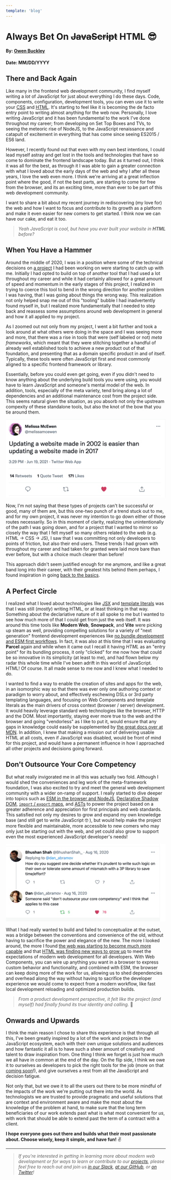 ```yaml
---
template: 'blog'
---
```


# Always Bet On ~~JavaScript~~ HTML 😎

#### By: [Owen Buckley](https://www.thegreenhouse.io/)
#### Date: MM/DD/YYYY

## There and Back Again

Like many in the frontend web development community, I find myself writing a _lot_ of JavaScript for just about everything I do these days.  Code, components, configuration, development tools, you can even use it to write your [CSS](https://blog.bitsrc.io/9-css-in-js-libraries-you-should-know-in-2018-25afb4025b9b) and [HTML](https://css-tricks.com/why-javascript-is-eating-html/).  It's starting to feel like it is becoming the de facto entry point to writing almost anything for the web now.  Personally, I love writing JavaScript and it has been fundamental to the work I've done throughout my career; from developing on Set Top Boxes and TVs, to seeing the meteoric rise of NodeJS, to the JavaScript renaissance and catapult of excitement in everything that has come since seeing ES2015 / ES6 land.  

However, I recently found out that even with my own best intentions, I could lead myself astray and get lost in the tools and technologies that have so come to dominate the frontend landscape today.  But as it turned out, I think it was all for the best, as through it I was able to gain a greater connection with what I loved about the early days of the web and why I after all these years, I love the web even more.  I think we're arriving at a great inflection point where the good, if not the best parts, are starting to come for free from the browser, and its an exciting time, more than ever to be part of this web development community.

I want to share a bit about my recent journey in rediscovering (my love for) the web and how I want to focus and contribute to its growth as a platform and make it even easier for new comers to get started.  I think now we can have our cake, and eat it too.

> _Yeah JavaScript is cool, but have you ever built your website in **HTML** before?_

## When You Have a Hammer

Around the middle of 2020, I was in a position where some of the technical decisions on [a project](https://docs.google.com/document/d/1MwDkszKvq81QgIYa8utJgyUgSpLZQx9eKCWjIikvfHU) I had been working on were starting to catch up with me.  Initially I had opted to build on top of another tool that I had used a lot throughout my career and while it had certainly allowed for a great amount of speed and momentum in the early stages of this project, I realized in trying to coerce this tool to bend in the wrong direction for another problem I was having, that I was going about things the wrong way.  This realization not only helped snap me out of this "tooling" bubble I had inadvertently found myself in, but I realized more fundamentally that I needed to step back and reassess some assumptions around web development in general and how it all applied to my project.

As I zoomed out not only from my project, I went a bit further and took a look around at what others were doing in the space and I was seeing more and more, that there was a rise in tools that were (self labeled or not) _meta frameworks_, which meant that they were stitching together a handful of already well established tools to achieve a new product out of that foundation, and presenting that as a domain specific product in and of itself.  Typically, these tools were often JavaScript first and most commonly aligned to a specific frontend framework or library.  

Essentially, before you could even get going, even if you didn't need to know anything about the underlying build tools you were using, you would have to learn JavaScript and someone's mental model of the web.  In addition, tools, especially of the meta variety, tend bring along a lot of dependencies and an additional maintenance cost from the project side.  This seems natural given the situation, as you absorb not only the upstream compexity of these standalone tools, but also the knot of the bow that you tie around them.

<div class="image-container">
<img src="/assets/blog/twitter-updating-a-website.png" alt="Tweet from Melissa McEwen. Updating a website made in 2002 is easier than updating a website made in 2017." />
</div>

Now, I'm not saying that these types of projects can't be successful or good, many of them are, but this one-two punch of a trend stuck out to me, and for my own project, it was never my intention to go down either of those routes necessarily.  So in this moment of clarity, realizing the unintentionally of the path I was going down, and for a project that I wanted to mirror so closely the way that I felt myself so many others related to the web (e.g. HTML -> CSS -> JS), I saw that I was committing not only developers to points of friction, but also their end users.  These trends I had grown with throughout my career and had taken for granted were laid more bare than ever before, but with a choice much clearer than before!

This approach didn't seem justified enough for me anymore, and like a great band long into their career, with their greatest hits behind them perhaps, I found inspiration in going [back to the basics](https://github.com/thescientist13/nono-poc/blob/master/notes/DOCS.md).


## A Perfect Circle

I realized what I loved about technologies like [JSX](https://reactjs.org/docs/introducing-jsx.html) and [template literals](https://developer.mozilla.org/en-US/docs/Web/JavaScript/Reference/Template_literals) was that I was still (_mostly_) writing HTML, or at least thinking in that way. Something about the declariative nature of it all spoke to me but I wanted to see how much more of that I could get from just the web itself.  It was around this time tools like **Modern Web**, **Snowpack**, and **Vite** were picking up steam as well, providing compelling solutions for a variety of "next generation" frontend development experiences like [no bundle development and ESM first workflows](https://www.greenwoodjs.io/about/how-it-works/).  In fact, it was also at this time that I was evaluating **Parcel** again and while when it came out I recall it having _HTML_ as an "entry point" for its bundling process, it only "clicked" for me now how that could be so innovative in its simplicity (at least to me), and had flown below my radar this whole time while I've been adrift in this world of JavaScript.  HTML!  Of course.  It all made sense to me now and I knew what I needed to do.

I wanted to find a way to enable the creation of sites and apps for the web, in an isomorphic way so that there was ever only one authoring context or paradigm to worry about, and effectively eschewing DSLs or 3rd party templating languages, and focusing on Web Components and template literals as the main drivers of cross context (browser / server) development.  It would heavily leverage standard web technologies like the browser, HTTP and the DOM.  Most importantly, staying ever more true to the web and the browser and going "vendorless" as I like to put it, would ensure that any gaps in knowledge could easily be supplemented by [the great docs over at MDN](https://developer.mozilla.org/).  In addition, I knew that making a mission out of delivering usable HTML at all costs, even if JavaScript was disabled, would be front of mind for this project, and would have a permanent influence in how I approached all other projects and decisions going forward.

## Don't Outsource Your Core Competency

But what really invigorated me in all this was actually two fold.  Although I would shed the conveniences and leg work of the meta-framework foundation, I was also excited to try and meet the general web development community with a wider on-ramp of support.  I really started to dive deeper into topics such as [ESM in the browser and NodeJS](https://nodejs.org/api/esm.html), [Declarative Shadow DOM](https://web.dev/declarative-shadow-dom/), [`import` / `export` maps](https://www.infoq.com/news/2020/08/import-map-javascript-wicg/), and [ASTs](https://astexplorer.net/) to power the project based on a greater adherence and appreciation for first principals and web standards.  This satisfied not only my desires to grow and expand my own knowledge base (and still get to write JavaScript 🤓 ), but would help make the project more flexible and maintainable, more accessible to new comers who may only just be starting out with the web, and yet could also grow to support even the most experienced JavaScript developer's needs!

<div class="image-container">
<img src="/assets/blog/twitter-core-competency.png" alt="Someone said don't outsource your core competency and I think that applies to this case" />
</div>

What I had really wanted to build and failed to conceptualize at the outset, was a bridge between the conventions and convenience of the old, without having to sacrifice the power and elegance of the new.  The more I looked around, the more I found [the web was starting to become much more capable](https://github.com/whatwg) and that [HTML was finding new ways to grow up](https://github.com/webcomponents/community-protocols) to meet the expectations of modern web development for all developers.  With Web Components, you can wire up anything you want in a browser to express custom behavior and functionality, and combined with ESM, the browser can keep doing more of the work for us, allowing us to shed dependencies and overhead along the way without having to sacrifice the developer experience we would come to expect from a modern workflow, like fast local development reloading and optimized production builds.

> _From a product development perspective, it felt like the project (and myself) had finally found its true identity and calling._ 💚

## Onwards and Upwards

I think the main reason I chose to share this experience is that through all this, I've been greatly inspired by a lot of the work and projects in the JavaScript ecosystem, each with their own unique solutions and audiences and how fantastic it all is to have such a sheer amount of creativity and talent to draw inspiration from.  One thing I think we forget is just how much we all have in common at the end of the day.  On the flip side, I think we owe it to ourselves as developers to pick the right tools for the job (more on that [coming soon](https://reliablewebsummit.com/speakers/)!), and give ourselves a rest from all the JavaScript and decision fatigue.  

Not only that, but we owe it to all the users out there to be more mindful of the impacts of the work we're putting out there into the world.  As technologists we are trusted to provide pragmatic and useful solutions that are context and environment aware and make the most about the knowledge of the problem at hand, to make sure that the long term beneficiaries of our work extends past what is what most convenient for _us_, with work that should be able to extend past the term of a contract with a client.

**I hope everyone goes out there and builds what their most passionate about.  Choose wisely, keep it simple, and have fun!**  ✌️

----

> _If you're interested in getting in learning more about modern web development or for ways to learn or contribute to our [projects](https://projectevergreen.github.io/projects/), please feel free to reach out and join us [in our Slack](https://join.slack.com/t/thegreenhouseio/shared_invite/enQtMzcyMzE2Mjk1MjgwLTU5YmM1MDJiMTg0ODk4MjA4NzUwNWFmZmMxNDY5MTcwM2I0MjYxN2VhOTEwNDU2YWQwOWQzZmY1YzY4MWRlOGI), [at our GitHub](https://github.com/ProjectEvergreen), or [on Twitter](https://twitter.com/PrjEvergreen)!_
